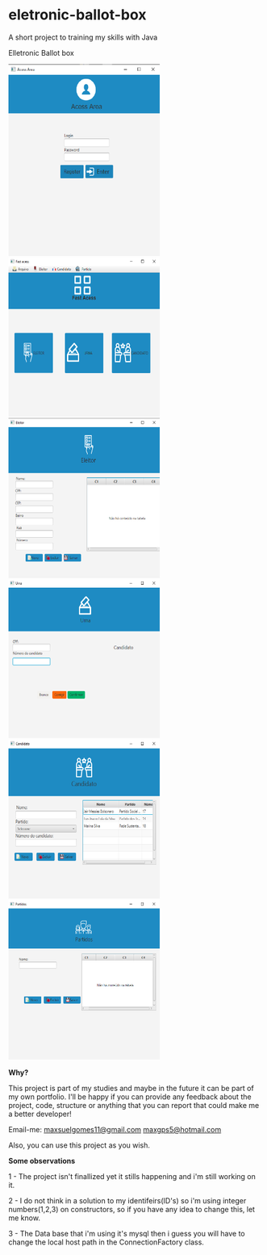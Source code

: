# eletronic-ballot-box
A short project to training my skills with Java

Elletronic Ballot box

<img src="project_images/login.png" width = 300>
<img src="project_images/fast.png" width = 300>
<img src="project_images/eleitor.png" width = 300>
<img src="project_images/urna.png" width = 300>
<img src="project_images/candidato.png" width = 300>
<img src="project_images/partidos.png" width = 300>

**Why?**

This project is part of my studies and maybe in the future it can be part of my own portfolio. I'll be happy if you can provide any feedback about the project, code, structure or anything that you can report that could make me a better developer!

Email-me: maxsuelgomes11@gmail.com
          maxgps5@hotmail.com

Also, you can use this project as you wish.

**Some observations**

1 - The project isn't finallized yet it stills happening and i'm still working on it.

2 - I do not think in a solution to my identifeirs(ID's) so i'm using integer numbers(1,2,3) on constructors, so if you have any idea to change this, let me know.

3 - The Data base that i'm using it's mysql then i guess you will have to change the local host path in the ConnectionFactory class.

          
